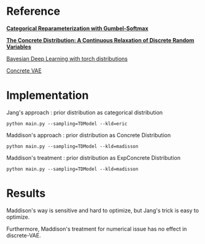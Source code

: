 # Reference

[**Categorical Reparameterization with Gumbel-Softmax**](https://arxiv.org/abs/1611.01144)

[**The Concrete Distribution: A Continuous Relaxation of Discrete Random Variables**](https://arxiv.org/abs/1611.00712)

[Bayesian Deep Learning with torch distributions](https://github.com/kampta/pytorch-distributions)

[Concrete VAE](https://github.com/daandouwe/concrete-vae)

# Implementation

Jang's approach : prior distribution as categorical distribution

```
python main.py --sampling=TDModel --kld=eric
```

Maddison's approach : prior distribution as Concrete Distribution

```
python main.py --sampling=TDModel --kld=madisson
```

Maddison's treatment : prior distribution as ExpConcrete Distribution

```
python main.py --sampling=TDModel --kld=madisson
```

# Results

Maddison's way is sensitive and hard to optimize, but Jang's trick is easy to optimize.

Furthermore, Maddison's treatment for numerical issue has no effect in discrete-VAE.